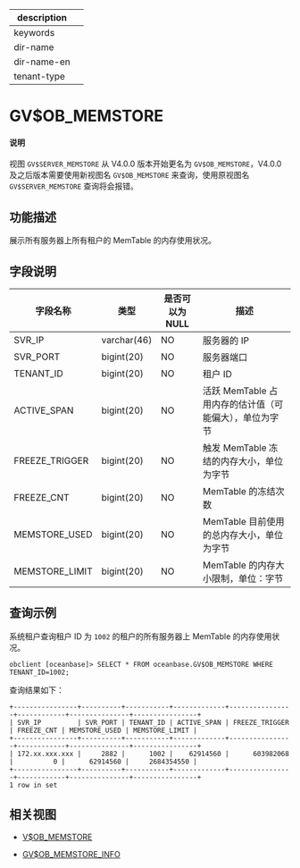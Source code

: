 |description||
|---|---|
|keywords||
|dir-name||
|dir-name-en||
|tenant-type||

# GV$OB_MEMSTORE

<main id="notice" type='explain'>
<h4>说明</h4>
<p>视图 <code>GV$SERVER_MEMSTORE</code> 从 V4.0.0 版本开始更名为 <code>GV$OB_MEMSTORE</code>，V4.0.0 及之后版本需要使用新视图名 <code>GV$OB_MEMSTORE</code> 来查询，使用原视图名 <code>GV$SERVER_MEMSTORE</code> 查询将会报错。</p>
</main>

## 功能描述

展示所有服务器上所有租户的 MemTable 的内存使用状况。

## 字段说明

|    **字段名称**    |   **类型**    | **是否可以为 NULL** |              **描述**              |
|----------------|-------------|----------------|----------------------------------|
| SVR_IP         | varchar(46) | NO             | 服务器的 IP                          |
| SVR_PORT       | bigint(20)  | NO             | 服务器端口                            |
| TENANT_ID      | bigint(20)  | NO             | 租户 ID                            |
| ACTIVE_SPAN    | bigint(20)  | NO             | 活跃 MemTable 占用内存的估计值（可能偏大），单位为字节 |
| FREEZE_TRIGGER | bigint(20)  | NO             | 触发 MemTable 冻结的内存大小，单位为字节        |
| FREEZE_CNT     | bigint(20)  | NO             | MemTable 的冻结次数                   |
| MEMSTORE_USED  | bigint(20)  | NO             | MemTable 目前使用的总内存大小，单位为字节        |
| MEMSTORE_LIMIT      | bigint(20)  | NO             | MemTable 的内存大小限制，单位：字节           |

## 查询示例

系统租户查询租户 ID 为 `1002` 的租户的所有服务器上 MemTable 的内存使用状况。

```shell
obclient [oceanbase]> SELECT * FROM oceanbase.GV$OB_MEMSTORE WHERE TENANT_ID=1002;
```

查询结果如下：

```shell
+----------------+----------+-----------+-------------+----------------+------------+---------------+----------------+
| SVR_IP         | SVR_PORT | TENANT_ID | ACTIVE_SPAN | FREEZE_TRIGGER | FREEZE_CNT | MEMSTORE_USED | MEMSTORE_LIMIT |
+----------------+----------+-----------+-------------+----------------+------------+---------------+----------------+
| 172.xx.xxx.xxx |     2882 |      1002 |    62914560 |      603982068 |          0 |      62914560 |     2684354550 |
+----------------+----------+-----------+-------------+----------------+------------+---------------+----------------+
1 row in set
```

## 相关视图

* [V$OB_MEMSTORE](32000.v-ob_memstore-of-sys-tenant.md)

* [GV$OB_MEMSTORE_INFO](1700.gv-ob_memstore_info-of-sys-tenant.md)
